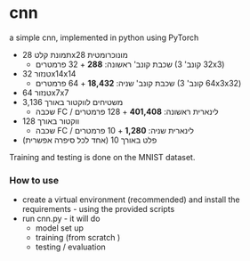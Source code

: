 # cnn
a simple cnn, implemented in python using PyTorch


* תמונת קלט 28x28 מונוכרומטית
  * שכבת קונב' ראשונה: **288** + 32 פרמטרים (32 קונב' 3x3) 
* טנזור 32x14x14
  * שכבת קונב' שניה: **18,432** + 64 פרמטרים (64 קונב' 3x3x32)
* טנזור 64x7x7
* משטיחים לווקטור באורך 3,136
  * שכבה FC / לינארית ראשונה: **401,408** + 128 פרמטרים
* ווקטור באורך 128
  * שכבה FC / לינארית שניה: **1,280** + 10 פרמטרים
* פלט באורך 10 (אחד לכל סיפרה אפשרית)

Training and testing is done on the MNIST dataset.

### How to use
* create a virtual environment (recommended) and install the requirements - using the provided scripts
* run cnn.py - it will do
  * model set up
  * training (from scratch )
  * testing / evaluation
